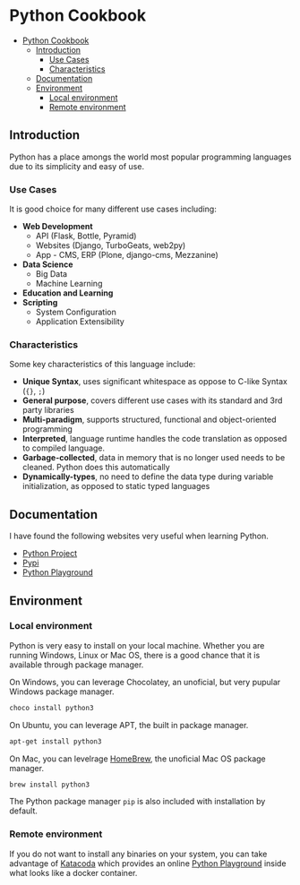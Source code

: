 # Python Cookbook
- [Python Cookbook](#python-cookbook)
  - [Introduction](#introduction)
    - [Use Cases](#use-cases)
    - [Characteristics](#characteristics)
  - [Documentation](#documentation)
  - [Environment](#environment)
    - [Local environment](#local-environment)
    - [Remote environment](#remote-environment)

## Introduction

Python has a place amongs the world most popular programming languages due to its simplicity and easy of use.

### Use Cases
It is good choice for many different use cases including:
- **Web Development**
  - API (Flask, Bottle, Pyramid)
  - Websites (Django, TurboGeats, web2py)
  - App - CMS, ERP (Plone, django-cms, Mezzanine)
- **Data Science**
  - Big Data
  - Machine Learning
- **Education and Learning**
- **Scripting**
  - System Configuration
  - Application Extensibility

### Characteristics

Some key characteristics of this language include:
- **Unique Syntax**, uses significant whitespace as oppose to C-like Syntax (`{}`, `;`)
- **General purpose**, covers different use cases with its standard and 3rd party libraries
- **Multi-paradigm**, supports structured, functional and object-oriented programming
- **Interpreted**, language runtime handles the code translation as opposed to compiled language. 
- **Garbage-collected**, data in memory that is no longer used needs to be cleaned. Python does this automatically
- **Dynamically-types**, no need to define the data type during variable initialization, as opposed to static typed languages


## Documentation

I have found the following websites very useful when learning Python.
- [Python Project](https://www.python.org/)
- [Pypi](https://pypi.python.org)
- [Python Playground](https://www.katacoda.com/courses/python/playground)

## Environment

### Local environment

Python is very easy to install on your local machine. Whether you are running Windows, Linux or Mac OS, there is a good chance that it is available through package manager.

On Windows, you can leverage Chocolatey, an unoficial, but very pupular Windows package manager.
```powershell
choco install python3
```

On Ubuntu, you can leverage APT, the built in package manager.
```bash
apt-get install python3
```

On Mac, you can levelrage [HomeBrew](https://brew.sh/), the unoficial Mac OS package manager.
```bash
brew install python3
```

The Python package manager `pip` is also included with installation by default.

### Remote environment

If you do not want to install any binaries on your system, you can take advantage of [Katacoda](https://www.katacoda.com/) which provides an online [Python Playground](https://www.katacoda.com/courses/python/playground) inside what looks like a docker container.



